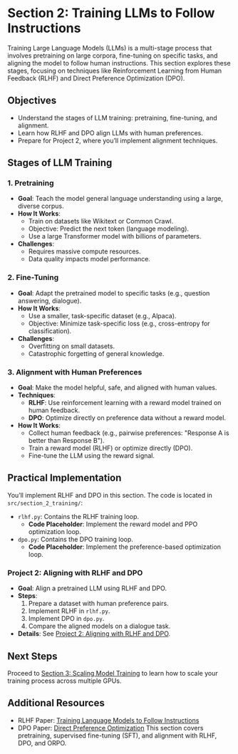 # Section 2: Training LLMs to Follow Instructions

Training Large Language Models (LLMs) is a multi-stage process that involves pretraining on large corpora, fine-tuning on specific tasks, and aligning the model to follow human instructions. This section explores these stages, focusing on techniques like Reinforcement Learning from Human Feedback (RLHF) and Direct Preference Optimization (DPO).

## Objectives
- Understand the stages of LLM training: pretraining, fine-tuning, and alignment.
- Learn how RLHF and DPO align LLMs with human preferences.
- Prepare for Project 2, where you’ll implement alignment techniques.

## Stages of LLM Training
### 1. Pretraining
- **Goal**: Teach the model general language understanding using a large, diverse corpus.
- **How It Works**:
  - Train on datasets like Wikitext or Common Crawl.
  - Objective: Predict the next token (language modeling).
  - Use a large Transformer model with billions of parameters.
- **Challenges**:
  - Requires massive compute resources.
  - Data quality impacts model performance.

### 2. Fine-Tuning
- **Goal**: Adapt the pretrained model to specific tasks (e.g., question answering, dialogue).
- **How It Works**:
  - Use a smaller, task-specific dataset (e.g., Alpaca).
  - Objective: Minimize task-specific loss (e.g., cross-entropy for classification).
- **Challenges**:
  - Overfitting on small datasets.
  - Catastrophic forgetting of general knowledge.

### 3. Alignment with Human Preferences
- **Goal**: Make the model helpful, safe, and aligned with human values.
- **Techniques**:
  - **RLHF**: Use reinforcement learning with a reward model trained on human feedback.
  - **DPO**: Optimize directly on preference data without a reward model.
- **How It Works**:
  - Collect human feedback (e.g., pairwise preferences: "Response A is better than Response B").
  - Train a reward model (RLHF) or optimize directly (DPO).
  - Fine-tune the LLM using the reward signal.

## Practical Implementation
You’ll implement RLHF and DPO in this section. The code is located in `src/section_2_training/`:
- `rlhf.py`: Contains the RLHF training loop.
  - **Code Placeholder**: Implement the reward model and PPO optimization loop.
- `dpo.py`: Contains the DPO training loop.
  - **Code Placeholder**: Implement the preference-based optimization loop.

### Project 2: Aligning with RLHF and DPO
- **Goal**: Align a pretrained LLM using RLHF and DPO.
- **Steps**:
  1. Prepare a dataset with human preference pairs.
  2. Implement RLHF in `rlhf.py`.
  3. Implement DPO in `dpo.py`.
  4. Compare the aligned models on a dialogue task.
- **Details**: See [Project 2: Aligning with RLHF and DPO](project_2_alignment.md).

## Next Steps
Proceed to [Section 3: Scaling Model Training](section_3_scaling.md) to learn how to scale your training process across multiple GPUs.

## Additional Resources
- RLHF Paper: [Training Language Models to Follow Instructions](https://arxiv.org/abs/2203.02155)
- DPO Paper: [Direct Preference Optimization](https://arxiv.org/abs/2305.18290)
This section covers pretraining, supervised fine-tuning (SFT), and alignment with RLHF, DPO, and ORPO.
